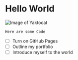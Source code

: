 # Hello World
![Image of Yaktocat](https://user-images.githubusercontent.com/67910649/184987592-b7244e38-5792-4b34-833f-863c2d241070.png)

`Here are some Code`


- [ ] Turn on GitHub Pages
- [ ] Outline my portfolio
- [ ] Introduce myself to the world
